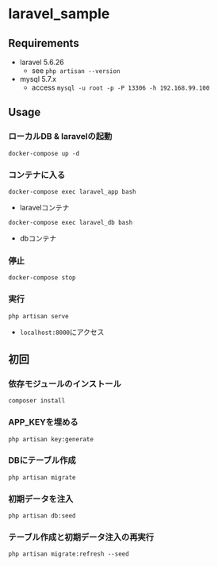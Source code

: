 laravel_sample
===================

## Requirements
- laravel 5.6.26
    - see `php artisan --version`
- mysql 5.7.x
    - access `mysql -u root -p -P 13306 -h 192.168.99.100`

## Usage

### ローカルDB & laravelの起動

```
docker-compose up -d
```

### コンテナに入る

```
docker-compose exec laravel_app bash
```

- laravelコンテナ

```
docker-compose exec laravel_db bash
```

- dbコンテナ

### 停止

```
docker-compose stop
```

### 実行

```
php artisan serve
```

- `localhost:8000`にアクセス

## 初回

### 依存モジュールのインストール

```
composer install
```

### APP_KEYを埋める

```
php artisan key:generate
```

### DBにテーブル作成

```
php artisan migrate
```

### 初期データを注入

```
php artisan db:seed
```

### テーブル作成と初期データ注入の再実行

```
php artisan migrate:refresh --seed
```